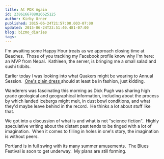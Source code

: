 ```yaml
---
title: At PDX Again
id: 2386166708026625125
author: Kirby Urner
published: 2015-06-24T21:57:00.003-07:00
updated: 2015-06-24T23:51:40.481-07:00
blog: bizmo_diaries
tags: 
---
```


I'm awaiting some Happy Hour treats as we approach closing time at Beaches.  Those of you tracking my Facebook profile know why I'm here:  an MVP from Nepal.  Kathleen, the server, is bringing me a small salad and sushi tidbits.

Earlier today I was looking into what Quakers might be wearing to Annual Session.  [One's plain dress ](http://www.quakerjane.com/spirit.friends/plain_dress-modern.html)should at least be in fashion, just kidding.

Wanderers was fascinating this morning as Dick Pugh was sharing high grade geological and geographical information, including about the process by which landed icebergs might melt, in dust bowl conditions, and what they'd maybe leave behind in the record.  He thinks a lot about stuff like that.

We got into a discussion of what is and what is not "science fiction".  Highly speculative writing about the distant past tends to be tinged with a lot of imagination.  When it comes to filling in holes in one's story, the imagination is without peers.

Portland is in full swing with its many summer amusements.  The Blues Festival is soon to get underway.  My plans are still forming.